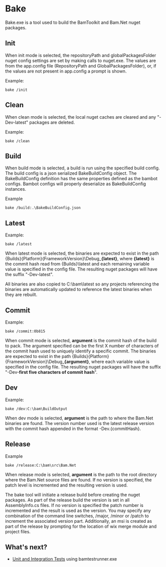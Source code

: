 ﻿# Bake

Bake.exe is a tool used to build the BamToolkit and Bam.Net nuget packages.

## Init
When init mode is selected, the repositoryPath and globalPackagesFolder nuget config settings
are set by making calls to nuget.exe.  The values are from the app.config file (RepositoryPath and
GlobalPackagesFolder), or, if the values are not present in app.config a prompt is shown.

Example:
```
bake /init
```

## Clean
When clean mode is selected, the local nuget caches are cleared and any "-Dev-latest" packages
are deleted.

Example:
```
bake /clean
```

## Build
When build mode is selected, a build is run using the specified build config.  The build config is
a json serialized BakeBuildConfig object.  The BakeBuildConfig definition has the same properties
defined as the bambot configs.  Bambot configs will properly deserialize as BakeBuildConfig instances.

Example
```
bake /build:.\BakeBuildConfig.json
```

## Latest

Example:
```
bake /latest
```

When latest mode is selected, the binaries are expected to exist in the path 
{Builds}{Platform}{FrameworkVersion}\Debug\_**{latest}**, where **{latest}** is
the commit hash read from {Builds}\latest and each remaining variable
value is specified in the config file.  The resulting nuget packages will have 
the suffix "-Dev-latest".

All binaries are also copied to C:\bam\latest so any projects referencing the binaries
are automatically updated to reference the latest binaries when they are rebuilt.

## Commit
Example:
```
bake /commit:0b815
```

When commit mode is selected, **argument** is the commit hash of the build to pack.  The argument specified can
be the first X number of characters of the commit hash used to uniquely identify a specific commit.  The binaries
are expected to exist in the path {Builds}{Platform}{FrameworkVersion}\Debug\_**{argument}**, where each variable
value is specified in the config file.  The resulting nuget packages will have the suffix 
"-Dev-**first five characters of commit hash**".

## Dev
Example:
```
bake /dev:C:\bam\BuildOutput
```

When dev mode is selected, **argument** is the path to where the Bam.Net binaries are found.  The 
version number used is the latest release version with the commit hash appended in the format -Dev.{commitHash}.  

## Release 
Example
```
bake /release:C:\bam\src\Bam.Net
```

When release mode is selected, **argument** is the path to the root directory where the Bam.Net source
files are found.  If no version is specified, the patch level is incremented and the resulting version is used.

The bake tool will initiate a release build before creating the nuget packages.
As part of the release build the version is set in all AssemblyInfo.cs files. If no version is specified 
the patch number is incremented and the result is used as the version.  You may specify any combination 
of the command line switches, /major, /minor or /patch to increment the associated version part.  Additionally, 
an msi is created as part of the release by prompting for the location of wix merge module and project files.

## What's next?
- [Unit and Integration Tests](../bamtestrunner/) using bamtestrunner.exe